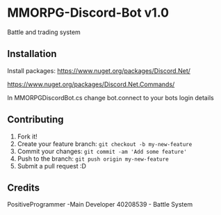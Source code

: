 # MMORPG-Discord-Bot v1.0
Battle and trading system
## Installation
Install packages:
https://www.nuget.org/packages/Discord.Net/

https://www.nuget.org/packages/Discord.Net.Commands/

In MMORPGDiscordBot.cs change bot.connect to your bots login details
## Contributing
1. Fork it!
2. Create your feature branch: `git checkout -b my-new-feature`
3. Commit your changes: `git commit -am 'Add some feature'`
4. Push to the branch: `git push origin my-new-feature`
5. Submit a pull request :D
## Credits
PositiveProgrammer -Main Developer
40208539 - Battle System

